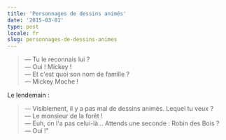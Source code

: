 ```yaml
---
title: 'Personnages de dessins animés'
date: '2015-03-01'
type: post
locale: fr
slug: personnages-de-dessins-animes
---
```


> — Tu le reconnais lui ?  
> — Oui ! Mickey !  
> — Et c'est quoi son nom de famille ?  
> — Mickey Moche !

Le lendemain :

> — Visiblement, il y a pas mal de dessins animés. Lequel tu veux ?  
> — Le monsieur de la forêt !  
> — Euh, on l'a pas celui-là... Attends une seconde : Robin des Bois ?  
> — Oui !"
